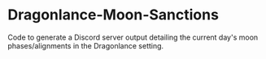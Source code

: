 # Dragonlance-Moon-Sanctions
Code to generate a Discord server output detailing the current day's moon phases/alignments in the Dragonlance setting.

